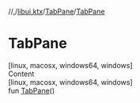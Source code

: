 //[.](../../index.md)/[libui.ktx](../index.md)/[TabPane](index.md)/[TabPane](-tab-pane.md)



# TabPane  
[linux, macosx, windows64, windows]  
Content  
[linux, macosx, windows64, windows]  
fun [TabPane](-tab-pane.md)()  



